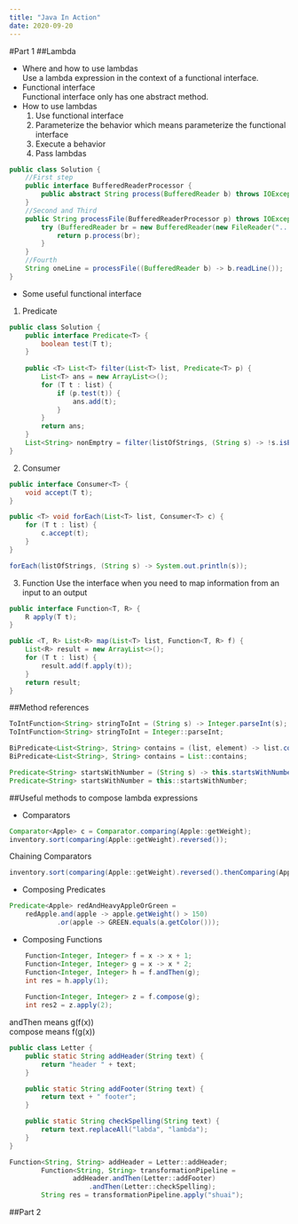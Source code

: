 ```yaml
---
title: "Java In Action"
date: 2020-09-20
---
```


#Part 1
##Lambda
- Where and how to use lambdas  
    Use a lambda expression in the context of a functional interface.
- Functional interface  
Functional interface only has one abstract method.  
- How to use lambdas
    1. Use functional interface
    2. Parameterize the behavior which means parameterize the functional interface
    3. Execute a behavior
    4. Pass lambdas
```java
public class Solution {
    //First step
    public interface BufferedReaderProcessor {
        public abstract String process(BufferedReader b) throws IOException;
    }
    //Second and Third
    public String processFile(BufferedReaderProcessor p) throws IOException {
        try (BufferedReader br = new BufferedReader(new FileReader("...."))) {
            return p.process(br);
        }
    }
    //Fourth
    String oneLine = processFile((BufferedReader b) -> b.readLine());
}
```
- Some useful functional interface
1. Predicate
```java
public class Solution {
    public interface Predicate<T> {
        boolean test(T t);
    }
    
    public <T> List<T> filter(List<T> list, Predicate<T> p) {
        List<T> ans = new ArrayList<>();
        for (T t : list) {
            if (p.test(t)) {
                ans.add(t);
            }
        }
        return ans;
    }
    List<String> nonEmptry = filter(listOfStrings, (String s) -> !s.isEmpty());
}
```
2. Consumer
```java
public interface Consumer<T> {
    void accept(T t);
}

public <T> void forEach(List<T> list, Consumer<T> c) {
    for (T t : list) {
        c.accept(t);
    }
}

forEach(listOfStrings, (String s) -> System.out.println(s));
```

3. Function
Use the interface when you need to map information from an input to an output
```java
public interface Function<T, R> {
    R apply(T t);
}

public <T, R> List<R> map(List<T> list, Function<T, R> f) {
    List<R> result = new ArrayList<>();
    for (T t : list) {
        result.add(f.apply(t));
    }
    return result;
}
```

##Method references
```java
ToIntFunction<String> stringToInt = (String s) -> Integer.parseInt(s);
ToIntFunction<String> stringToInt = Integer::parseInt;

BiPredicate<List<String>, String> contains = (list, element) -> list.contains(element);
BiPredicate<List<String>, String> contains = List::contains;

Predicate<String> startsWithNumber = (String s) -> this.startsWithNumber(s);
Predicate<String> startsWithNumber = this::startsWithNumber;
```

##Useful methods to compose lambda expressions
- Comparators
```java
Comparator<Apple> c = Comparator.comparing(Apple::getWeight);
inventory.sort(comparing(Apple::getWeight).reversed());
```
Chaining Comparators
```java
inventory.sort(comparing(Apple::getWeight).reversed().thenComparing(Apple::getCountry));
```

- Composing Predicates
```java
Predicate<Apple> redAndHeavyAppleOrGreen = 
    redApple.and(apple -> apple.getWeight() > 150)
            .or(apple -> GREEN.equals(a.getColor()));
```

- Composing Functions
```java
    Function<Integer, Integer> f = x -> x + 1;
    Function<Integer, Integer> g = x -> x * 2;
    Function<Integer, Integer> h = f.andThen(g);
    int res = h.apply(1);
    
    Function<Integer, Integer> z = f.compose(g);
    int res2 = z.apply(2);
```
andThen means g(f(x))  
compose means f(g(x))

```java
public class Letter {
    public static String addHeader(String text) {
        return "header " + text;
    }

    public static String addFooter(String text) {
        return text + " footer";
    }

    public static String checkSpelling(String text) {
        return text.replaceAll("labda", "lambda");
    }
}

Function<String, String> addHeader = Letter::addHeader;
        Function<String, String> transformationPipeline =
                addHeader.andThen(Letter::addFooter)
                    .andThen(Letter::checkSpelling);
        String res = transformationPipeline.apply("shuai");
```
##Part 2



    
    